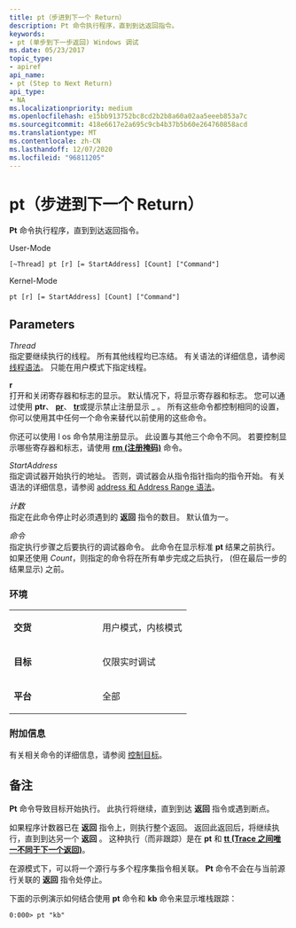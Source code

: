 ```yaml
---
title: pt（步进到下一个 Return）
description: Pt 命令执行程序，直到到达返回指令。
keywords:
- pt (单步到下一步返回) Windows 调试
ms.date: 05/23/2017
topic_type:
- apiref
api_name:
- pt (Step to Next Return)
api_type:
- NA
ms.localizationpriority: medium
ms.openlocfilehash: e15bb913752bc8cd2b2b8a60a02aa5eeeb853a7c
ms.sourcegitcommit: 418e6617e2a695c9cb4b37b5b60e264760858acd
ms.translationtype: MT
ms.contentlocale: zh-CN
ms.lasthandoff: 12/07/2020
ms.locfileid: "96811205"
---
```

# <a name="pt-step-to-next-return"></a>pt（步进到下一个 Return）


**Pt** 命令执行程序，直到到达返回指令。

User-Mode

```dbgcmd
[~Thread] pt [r] [= StartAddress] [Count] ["Command"]
```

Kernel-Mode

```dbgcmd
pt [r] [= StartAddress] [Count] ["Command"]
```

## <a name="span-idparametersspanspan-idparametersspanspan-idparametersspanparameters"></a><span id="Parameters"></span><span id="parameters"></span><span id="PARAMETERS"></span>Parameters


<span id="_______Thread______"></span><span id="_______thread______"></span><span id="_______THREAD______"></span>*Thread*   
指定要继续执行的线程。 所有其他线程均已冻结。 有关语法的详细信息，请参阅 [线程语法](thread-syntax.md)。 只能在用户模式下指定线程。

<span id="_______r______"></span><span id="_______R______"></span>**r**   
打开和关闭寄存器和标志的显示。 默认情况下，将显示寄存器和标志。 您可以通过使用 **ptr**、 [**pr**](p--step-.md)、 [**tr**](t--trace-.md)或提示禁止注册显示 \_ 。 所有这些命令都控制相同的设置，你可以使用其中任何一个命令来替代以前使用的这些命令。

你还可以使用 l os 命令禁用注册显示。 此设置与其他三个命令不同。 若要控制显示哪些寄存器和标志，请使用 [**rm (注册掩码)**](rm--register-mask-.md) 命令。

<span id="_______StartAddress______"></span><span id="_______startaddress______"></span><span id="_______STARTADDRESS______"></span>*StartAddress*   
指定调试器开始执行的地址。 否则，调试器会从指令指针指向的指令开始。 有关语法的详细信息，请参阅 [address 和 Address Range 语法](address-and-address-range-syntax.md)。

<span id="_______Count______"></span><span id="_______count______"></span><span id="_______COUNT______"></span>*计数*   
指定在此命令停止时必须遇到的 **返回** 指令的数目。 默认值为一。

<span id="_______Command______"></span><span id="_______command______"></span><span id="_______COMMAND______"></span>*命令*   
指定执行步骤之后要执行的调试器命令。 此命令在显示标准 **pt** 结果之前执行。 如果还使用 *Count*，则指定的命令将在所有单步完成之后执行， (但在最后一步的结果显示) 之前。

### <a name="span-idenvironmentspanspan-idenvironmentspanspan-idenvironmentspanenvironment"></a><span id="Environment"></span><span id="environment"></span><span id="ENVIRONMENT"></span>环境

<table>
<colgroup>
<col width="50%" />
<col width="50%" />
</colgroup>
<tbody>
<tr class="odd">
<td align="left"><p><strong>交货</strong></p></td>
<td align="left"><p>用户模式，内核模式</p></td>
</tr>
<tr class="even">
<td align="left"><p><strong>目标</strong></p></td>
<td align="left"><p>仅限实时调试</p></td>
</tr>
<tr class="odd">
<td align="left"><p><strong>平台</strong></p></td>
<td align="left"><p>全部</p></td>
</tr>
</tbody>
</table>

 

### <a name="span-idadditional_informationspanspan-idadditional_informationspanspan-idadditional_informationspanadditional-information"></a><span id="Additional_Information"></span><span id="additional_information"></span><span id="ADDITIONAL_INFORMATION"></span>附加信息

有关相关命令的详细信息，请参阅 [控制目标](controlling-the-target.md)。

<a name="remarks"></a>备注
-------

**Pt** 命令导致目标开始执行。 此执行将继续，直到到达 **返回** 指令或遇到断点。

如果程序计数器已在 **返回** 指令上，则执行整个返回。 返回此返回后，将继续执行，直到到达另一个 **返回** 。 这种执行（而非跟踪）是在 **pt** 和 [**tt (Trace 之间唯一不同于下一个返回)**](tt--trace-to-next-return-.md)。

在源模式下，可以将一个源行与多个程序集指令相关联。 **Pt** 命令不会在与当前源行关联的 **返回** 指令处停止。

下面的示例演示如何结合使用 **pt** 命令和 **kb** 命令来显示堆栈跟踪：

```dbgcmd
0:000> pt "kb"
```

 

 





